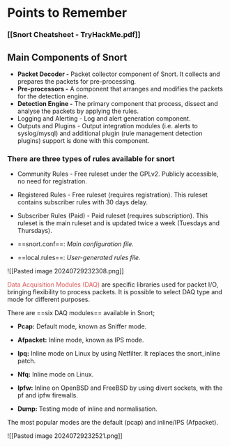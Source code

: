 # Points to Remember

### [[Snort Cheatsheet - TryHackMe.pdf]]
## **Main** Components of Snort

- **Packet Decoder -** Packet collector component of Snort. It collects and prepares the packets for pre-processing. 
- **Pre-processors -** A component that arranges and modifies the packets for the detection engine.
- **Detection Engine -** The primary component that process, dissect and analyse the packets by applying the rules. 
- Logging and Alerting - Log and alert generation component.
- Outputs and Plugins - Output integration modules (i.e. alerts to syslog/mysql) and additional plugin (rule management detection plugins) support is done with this component. 

### **There are three types of rules available for snort**

- Community Rules - Free ruleset under the GPLv2. Publicly accessible, no need for registration.
- Registered Rules - Free ruleset (requires registration). This ruleset contains subscriber rules with 30 days delay.
- Subscriber Rules (Paid) - Paid ruleset (requires subscription). This ruleset is the main ruleset and is updated twice a week (Tuesdays and Thursdays).

- ==snort.conf==: _Main configuration file._
- ==local.rules==: _User-generated rules file._

![[Pasted image 20240729232308.png]]

<span style="color:rgb(221, 85, 85)">Data Acquisition Modules (DAQ)</span> are specific libraries used for packet I/O, bringing flexibility to process packets. It is possible to select DAQ type and mode for different purposes.

There are ==six DAQ modules== available in Snort;

- **Pcap:** Default mode, known as Sniffer mode.
- **Afpacket:** Inline mode, known as IPS mode.
- **Ipq:** Inline mode on Linux by using Netfilter. It replaces the snort_inline patch.  
- **Nfq:** Inline mode on Linux.
- **Ipfw:** Inline on OpenBSD and FreeBSD by using divert sockets, with the pf and ipfw firewalls.  
    
- **Dump:** Testing mode of inline and normalisation.

The most popular modes are the default (pcap) and inline/IPS (Afpacket).

![[Pasted image 20240729232521.png]]


































































 










 









